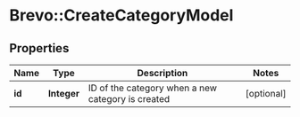 # Brevo::CreateCategoryModel

## Properties
Name | Type | Description | Notes
------------ | ------------- | ------------- | -------------
**id** | **Integer** | ID of the category when a new category is created | [optional] 


